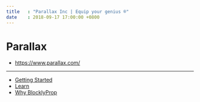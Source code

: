 ```yaml
---
title   : "Parallax Inc | Equip your genius ®"
date    : 2018-09-17 17:00:00 +0800
---
```


Parallax
========

- <https://www.parallax.com/>

---

- [Getting Started](https://www.parallax.com/getting-started)
- [Learn](http://learn.parallax.com/)
- [Why BlocklyProp](https://www.parallax.com/education/teach/professional-development-courses/blocklyprop)
